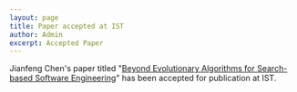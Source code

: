 ```yaml
---
layout: page
title: Paper accepted at IST
author: Admin
excerpt: Accepted Paper
---
```


Jianfeng Chen's paper titled "[Beyond Evolutionary Algorithms for Search-based Software Engineering](https://arxiv.org/pdf/1701.07950.pdf)" has been accepted for publication at IST. 
